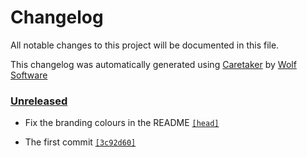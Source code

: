 # Changelog

All notable changes to this project will be documented in this file.


This changelog was automatically generated using [Caretaker](https://github.com/WolfSoftware/branding) by [Wolf Software](https://github.com/WolfSoftware)

### [Unreleased](https://github.com/WolfSoftware/branding/compare/v1.0.0...HEAD)

- Fix the branding colours in the README [`[head]`](https://github.com/WolfSoftware/branding/commit/)

- The first commit [`[3c92d60]`](https://github.com/WolfSoftware/branding/commit/3c92d607ccd52e66c72aa043ea74f18359bf8695)

